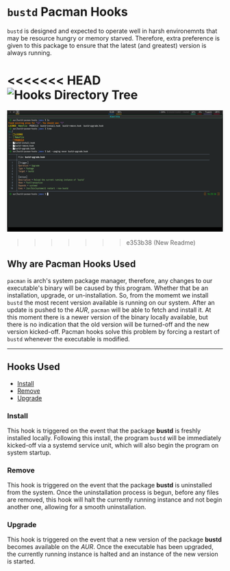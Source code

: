 # `bustd` Pacman Hooks

`bustd` is designed and expected to operate well in harsh environemnts that
may be resource hungry or memory starved. Therefore, extra preference is given to this
package to ensure that the latest (and greatest) version is always running.

<<<<<<< HEAD
![Hooks Directory Tree](resources/pacman-hooks-scrot.png "Bustd Pacman Hooks")
=======
![Hooks Directory Tree](pacman-hooks-scrot.png "Bustd Pacman Hooks")
>>>>>>> e353b38 (New Readme)

## Why are Pacman Hooks Used

`pacman` is arch's system package manager, therefore, any changes to our executable's
binary will be caused by this program. Whether that be an installation, upgrade, or
un-installation. So, from the momemt we install `bustd` the most recent version available
is running on our system. After an update is pushed to the *AUR*, `pacman` will be able
to fetch and install it. At this moment there is a newer version of the binary locally
available, but there is no indication that the old version will be turned-off and the new
version kicked-off. Pacman hooks solve this problem by forcing a restart of `bustd`
whenever the executable is modified.

---

## Hooks Used

- [Install](#hooks-used-install)
- [Remove](#hooks-used-remove)
- [Upgrade](#hooks-used-upgrade)

### Install<a name="hooks-used-install"></a>

This hook is triggered on the event that the package **bustd** is freshly installed
locally. Following this install, the program `bustd` will be immediately kicked-off via
a systemd service unit, which will also begin the program on system startup.

### Remove<a name="hooks-used-remove"></a>

This hook is triggered on the event that the package **bustd** is uninstalled from the
system. Once the uninstallation process is begun, before any files are removed, this hook
will halt the currently running instance and not begin another one, allowing for a smooth
uninstallation.

### Upgrade<a name="hooks-used-upgrade"></a>

This hook is triggered on the event that a new version of the package **bustd** becomes
available on the *AUR*. Once the executable has been upgraded, the currently running
instance is halted and an instance of the new version is started.

